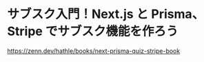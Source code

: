 # サブスク入門！Next.js と Prisma、Stripe でサブスク機能を作ろう

https://zenn.dev/hathle/books/next-prisma-quiz-stripe-book
